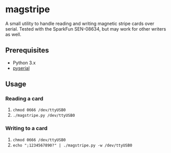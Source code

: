 magstripe
=========

A small utility to handle reading and writing magnetic stripe cards over serial.
Tested with the SparkFun SEN-08634, but may work for other writers as well.

Prerequisites
-------------
* Python 3.x
* [pyserial](http://pyserial.sourceforge.net/)

Usage
-----

### Reading a card
1. `chmod 0666 /dev/ttyUSB0`
2. `./magstripe.py /dev/ttyUSB0`

### Writing to a card
1. `chmod 0666 /dev/ttyUSB0`
2. `echo ";1234567890?" | ./magstripe.py -w /dev/ttyUSB0`
